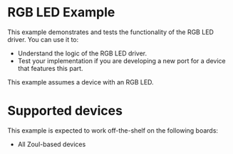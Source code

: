 # RGB LED Example
This example demonstrates and tests the functionality of the RGB LED driver.
You can use it to:

* Understand the logic of the RGB LED driver.
* Test your implementation if you are developing a new port for a device that
features this part.

This example assumes a device with an RGB LED.

# Supported devices
This example is expected to work off-the-shelf on the following boards:

* All Zoul-based devices
